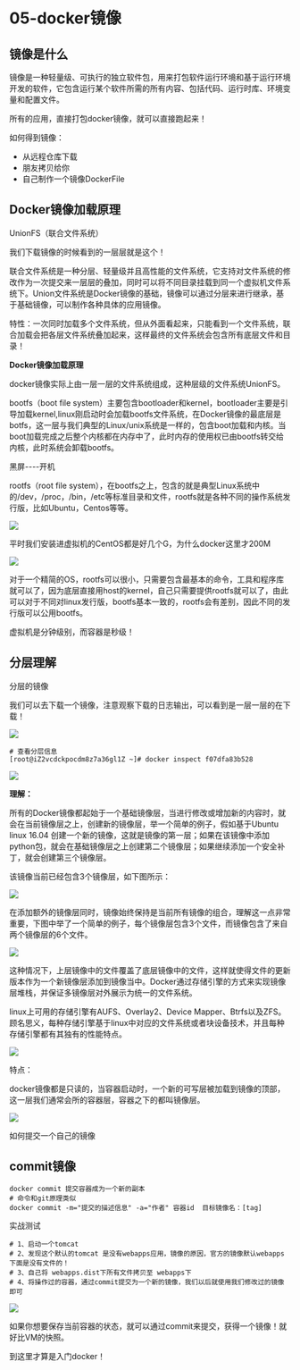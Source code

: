 # 05-docker镜像


## 镜像是什么


镜像是一种轻量级、可执行的独立软件包，用来打包软件运行环境和基于运行环境开发的软件，它包含运行某个软件所需的所有内容、包括代码、运行时库、环境变量和配置文件。

所有的应用，直接打包docker镜像，就可以直接跑起来！

如何得到镜像：

- 从远程仓库下载
- 朋友拷贝给你
- 自己制作一个镜像DockerFile


## Docker镜像加载原理


UnionFS（联合文件系统）

我们下载镜像的时候看到的一层层就是这个！

联合文件系统是一种分层、轻量级并且高性能的文件系统，它支持对文件系统的修改作为一次提交来一层层的叠加，同时可以将不同目录挂载到同一个虚拟机文件系统下。Union文件系统是Docker镜像的基础，镜像可以通过分层来进行继承，基于基础镜像，可以制作各种具体的应用镜像。


特性：一次同时加载多个文件系统，但从外面看起来，只能看到一个文件系统，联合加载会把各层文件系统叠加起来，这样最终的文件系统会包含所有底层文件和目录！


**Docker镜像加载原理**


docker镜像实际上由一层一层的文件系统组成，这种层级的文件系统UnionFS。

bootfs（boot file system）主要包含bootloader和kernel，bootloader主要是引导加载kernel,linux刚启动时会加载bootfs文件系统，在Docker镜像的最底层是botfs，这一层与我们典型的Linux/unix系统是一样的，包含boot加载和内核。当boot加载完成之后整个内核都在内存中了，此时内存的使用权已由bootfs转交给内核，此时系统会卸载bootfs。

黑屏----开机

rootfs（root file system），在bootfs之上，包含的就是典型Linux系统中的/dev，/proc，/bin，/etc等标准目录和文件，rootfs就是各种不同的操作系统发行版，比如Ubuntu，Centos等等。

![](_v_images/20201231174043959_970598326.png)


平时我们安装进虚拟机的CentOS都是好几个G，为什么docker这里才200M

![](_v_images/20201231174221258_560282470.png)


对于一个精简的OS，rootfs可以很小，只需要包含最基本的命令，工具和程序库就可以了，因为底层直接用host的kernel，自己只需要提供rootfs就可以了，由此可以对于不同对linux发行版，bootfs基本一致的，rootfs会有差别，因此不同的发行版可以公用bootfs。


虚拟机是分钟级别，而容器是秒级！



## 分层理解

分层的镜像

我们可以去下载一个镜像，注意观察下载的日志输出，可以看到是一层一层的在下载！

![](_v_images/20201231175029692_2099164842.png)


```
# 查看分层信息
[root@iZ2vcdckpocdm8z7a36gl1Z ~]# docker inspect f07dfa83b528 
```

![](_v_images/20201231175330068_1802146578.png)


**理解：**

所有的Docker镜像都起始于一个基础镜像层，当进行修改或增加新的内容时，就会在当前镜像层之上，创建新的镜像层，举一个简单的例子，假如基于Ubuntu linux 16.04 创建一个新的镜像，这就是镜像的第一层；如果在该镜像中添加python包，就会在基础镜像层之上创建第二个镜像层；如果继续添加一个安全补丁，就会创建第三个镜像层。

该镜像当前已经包含3个镜像层，如下图所示：

![](_v_images/20201231175724127_568179158.png)


在添加额外的镜像层同时，镜像始终保持是当前所有镜像的组合，理解这一点非常重要，下图中举了一个简单的例子，每个镜像层包含3个文件，而镜像包含了来自两个镜像层的6个文件。


![](_v_images/20201231180005563_1674813944.png)


这种情况下，上层镜像中的文件覆盖了底层镜像中的文件，这样就使得文件的更新版本作为一个新镜像层添加到镜像当中。Docker通过存储引擎的方式来实现镜像层堆栈，并保证多镜像层对外展示为统一的文件系统。

linux上可用的存储引擎有AUFS、Overlay2、Device Mapper、Btrfs以及ZFS。顾名思义，每种存储引擎基于linux中对应的文件系统或者块设备技术，并且每种存储引擎都有其独有的性能特点。


![](_v_images/20201231180510393_1529795579.png)



特点：

docker镜像都是只读的，当容器启动时，一个新的可写层被加载到镜像的顶部，这一层我们通常会所的容器层，容器之下的都叫镜像层。

![](_v_images/20201231180707901_1600074369.png)



如何提交一个自己的镜像


## commit镜像

```
docker commit 提交容器成为一个新的副本
# 命令和git原理类似
docker commit -m="提交的描述信息" -a="作者" 容器id  目标镜像名：[tag]
```

实战测试

```
# 1、启动一个tomcat
# 2、发现这个默认的tomcat 是没有webapps应用，镜像的原因，官方的镜像默认webapps下面是没有文件的！
# 3、自己将 webapps.dist下所有文件拷贝至 webapps下
# 4、将操作过的容器，通过commit提交为一个新的镜像，我们以后就使用我们修改过的镜像即可
```
![](_v_images/20210104100908581_266845214.png)


如果你想要保存当前容器的状态，就可以通过commit来提交，获得一个镜像！就好比VM的快照。


到这里才算是入门docker！



